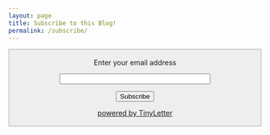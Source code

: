 ```yaml
---
layout: page
title: Subscribe to this Blog!
permalink: /subscribe/
---
```

 <form style="border:2px solid #ccc;padding:3px;text-align:center; background-color:#eee;" action="https://tinyletter.com/weihuacern" method="post" target="popupwindow" onsubmit="window.open('https://tinyletter.com/weihuacern', 'popupwindow', 'scrollbars=yes,width=800,height=600');return true">
	 <p><label for="tlemail">Enter your email address</label></p>
	 <p><input type="text" style="width:100%; max-width:300px;" name="email" id="tlemail" /></p>
	 <input type="hidden" value="1" name="embed"/>
	 <input type="submit" value="Subscribe" />
	 <p><a href="https://tinyletter.com" target="_blank">powered by TinyLetter</a></p>
 </form>

